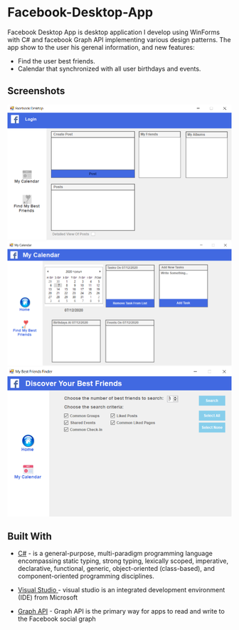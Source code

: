 ﻿# Facebook-Desktop-App

Facebook Desktop App is desktop application I develop using WinForms with C# and facebook Graph API implementing various design patterns.
The app show to the user his gerenal information, and new features: 
* Find the user best friends.
* Calendar that synchronized with all user birthdays and events.

## Screenshots

![Login Page](Screenshots/login.png)
![Calendar Page](Screenshots/calendar.png)
![Best Friends FinderPage](Screenshots/bestFriendsFinder.png)


## Built With

* [C#](https://docs.microsoft.com/en-us/dotnet/csharp/) -  is a general-purpose, multi-paradigm programming language encompassing static typing, strong typing, lexically scoped, imperative, declarative, functional, generic, object-oriented (class-based), and component-oriented programming disciplines.

* [Visual Studio ](https://visualstudio.microsoft.com/) - visual studio is  an integrated development environment (IDE) from Microsoft

* [Graph API](https://developers.facebook.com/docs/graph-api) - Graph API is the primary way for apps to read and write to the Facebook social graph


```
